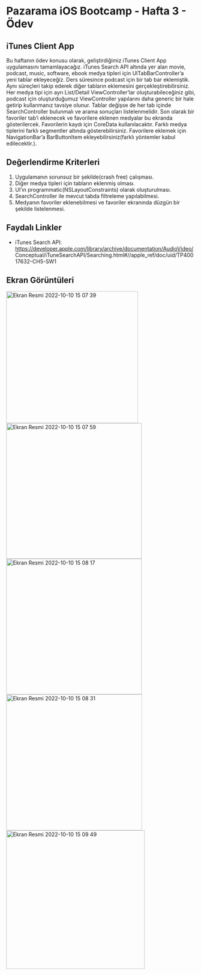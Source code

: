 # Pazarama iOS Bootcamp - Hafta 3 - Ödev


## iTunes Client App

Bu haftanın ödev konusu olarak, geliştirdiğimiz iTunes Client App uygulamasını tamamlayacağız. iTunes Search API altında yer alan movie, podcast, music, software, ebook medya tipleri için UITabBarController’a yeni tablar ekleyeceğiz. Ders süresince podcast için bir tab bar eklemiştik. Aynı süreçleri takip ederek diğer tabların eklemesini gerçekleştirebilirsiniz. Her medya tipi için ayrı List/Detail ViewController’lar oluşturabileceğiniz gibi, podcast için oluşturduğumuz ViewController yapılarını daha generic bir hale getirip kullanmanız tavsiye olunur. Tablar değişse de her tab içinde SearchController bulunmalı ve arama sonuçları listelenmelidir. Son olarak bir favoriler tab’i eklenecek ve favorilere eklenen medyalar bu ekranda gösterilercek. Favorilerin kaydı için CoreData kullanılacaktır. Farklı medya tiplerini farklı segmentler altında gösterebilirsiniz. Favorilere eklemek için NavigationBar’a BarButtonItem ekleyebilirsiniz(farklı yöntemler kabul edilecektir.).


## Değerlendirme Kriterleri

1. Uygulamanın sorunsuz bir şekilde(crash free) çalışması.
2. Diğer medya tipleri için tabların eklenmiş olması.
3. UI’ın programmatic(NSLayoutConstraints) olarak oluşturulması.
4. SearchController ile mevcut tabda filtreleme yapılabilmesi.
5. Medyanın favoriler eklenebilmesi ve favoriler ekranında düzgün bir şekilde listelenmesi.


## Faydalı Linkler

- iTunes Search API: https://developer.apple.com/library/archive/documentation/AudioVideo/ Conceptual/iTuneSearchAPI/Searching.html#//apple_ref/doc/uid/TP40017632-CH5-SW1


## Ekran Görüntüleri

<img width="351" alt="Ekran Resmi 2022-10-10 15 07 39" src="https://user-images.githubusercontent.com/58611650/194865189-3fa6cca3-985e-4b21-8b19-81f19badda2a.png">
<img width="361" alt="Ekran Resmi 2022-10-10 15 07 59" src="https://user-images.githubusercontent.com/58611650/194865263-2705a7e5-c047-4e79-8073-96e1c04e40b3.png">
<img width="361" alt="Ekran Resmi 2022-10-10 15 08 17" src="https://user-images.githubusercontent.com/58611650/194865356-2f5c0650-2b3b-43f0-99c5-74be8338de79.png">
<img width="362" alt="Ekran Resmi 2022-10-10 15 08 31" src="https://user-images.githubusercontent.com/58611650/194865374-80bb0bc3-c959-45f1-9000-69b195b15f03.png">
<img width="369" alt="Ekran Resmi 2022-10-10 15 09 49" src="https://user-images.githubusercontent.com/58611650/194865402-5178a65e-a4f0-4219-a030-1788b30b64c6.png">



